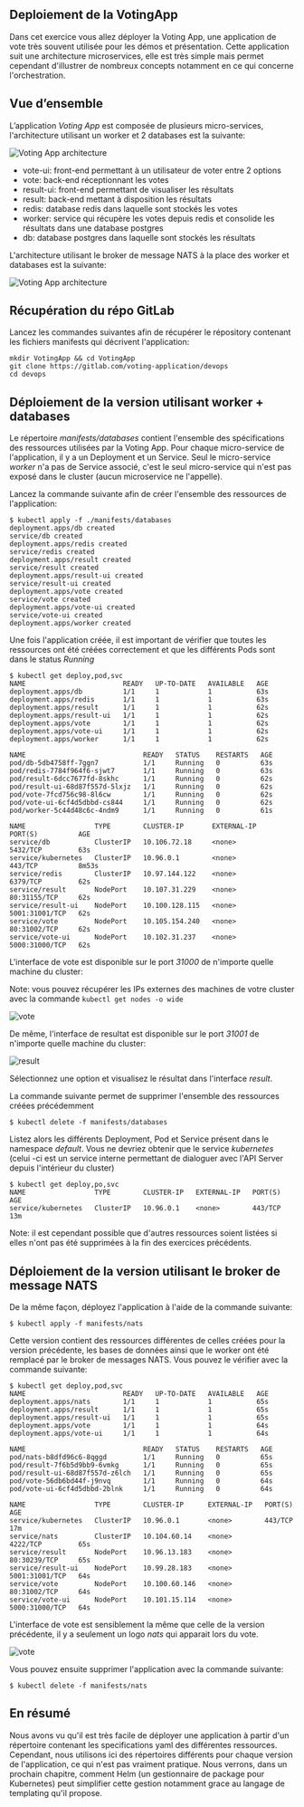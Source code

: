 ## Deploiement de la VotingApp

Dans cet exercice vous allez déployer la Voting App, une application de vote très souvent utilisée pour les démos et présentation. Cette application suit une architecture microservices, elle est très simple mais permet cependant d'illustrer de nombreux concepts notamment en ce qui concerne l'orchestration.

## Vue d’ensemble

L’application *Voting App* est composée de plusieurs micro-services, l'architecture utilisant un worker et 2 databases est la suivante:

![Voting App architecture](./images/architecture-databases.png)

* vote-ui: front-end permettant à un utilisateur de voter entre 2 options
* vote: back-end réceptionnant les votes
* result-ui: front-end permettant de visualiser les résultats
* result: back-end mettant à disposition les résultats
* redis: database redis dans laquelle sont stockés les votes
* worker: service qui récupère les votes depuis redis et consolide les résultats dans une database postgres
* db: database postgres dans laquelle sont stockés les résultats

L'architecture utilisant le broker de message NATS à la place des worker et databases est la suivante:

![Voting App architecture](./images/architecture-nats.png)

##  Récupération du répo GitLab

Lancez les commandes suivantes afin de récupérer le répository contenant les fichiers manifests qui décrivent l'application:

```
mkdir VotingApp && cd VotingApp
git clone https://gitlab.com/voting-application/devops
cd devops
```

## Déploiement de la version utilisant worker + databases

Le répertoire *manifests/databases* contient l'ensemble des spécifications des ressources utilisées par la Voting App. Pour chaque micro-service de l'application, il y a un Deployment et un Service. Seul le micro-service *worker* n'a pas de Service associé, c'est le seul micro-service qui n'est pas exposé dans le cluster (aucun microservice ne l'appelle).

Lancez la commande suivante afin de créer l'ensemble des ressources de l'application:

```
$ kubectl apply -f ./manifests/databases
deployment.apps/db created
service/db created
deployment.apps/redis created
service/redis created
deployment.apps/result created
service/result created
deployment.apps/result-ui created
service/result-ui created
deployment.apps/vote created
service/vote created
deployment.apps/vote-ui created
service/vote-ui created
deployment.apps/worker created
```

Une fois l'application créée, il est important de vérifier que toutes les ressources ont été créées correctement et que les différents Pods sont dans le status *Running*

```
$ kubectl get deploy,pod,svc
NAME                        READY   UP-TO-DATE   AVAILABLE   AGE
deployment.apps/db          1/1     1            1           63s
deployment.apps/redis       1/1     1            1           63s
deployment.apps/result      1/1     1            1           62s
deployment.apps/result-ui   1/1     1            1           62s
deployment.apps/vote        1/1     1            1           62s
deployment.apps/vote-ui     1/1     1            1           62s
deployment.apps/worker      1/1     1            1           62s

NAME                             READY   STATUS    RESTARTS   AGE
pod/db-5db4758ff-7ggn7           1/1     Running   0          63s
pod/redis-7784f964f6-sjwt7       1/1     Running   0          63s
pod/result-6dcc7677fd-8skhc      1/1     Running   0          62s
pod/result-ui-68d87f557d-5lxjz   1/1     Running   0          62s
pod/vote-7fcd756c98-8l6cw        1/1     Running   0          62s
pod/vote-ui-6cf4d5dbbd-cs844     1/1     Running   0          62s
pod/worker-5c44d48c6c-4ndm9      1/1     Running   0          61s

NAME                 TYPE        CLUSTER-IP       EXTERNAL-IP   PORT(S)          AGE
service/db           ClusterIP   10.106.72.18     <none>        5432/TCP         63s
service/kubernetes   ClusterIP   10.96.0.1        <none>        443/TCP          8m53s
service/redis        ClusterIP   10.97.144.122    <none>        6379/TCP         62s
service/result       NodePort    10.107.31.229    <none>        80:31155/TCP     62s
service/result-ui    NodePort    10.100.128.115   <none>        5001:31001/TCP   62s
service/vote         NodePort    10.105.154.240   <none>        80:31002/TCP     62s
service/vote-ui      NodePort    10.102.31.237    <none>        5000:31000/TCP   62s
```

L'interface de vote est disponible sur le port *31000* de n'importe quelle machine du cluster:

Note: vous pouvez récupérer les IPs externes des machines de votre cluster avec la commande ```kubectl get nodes -o wide```

![vote](./images/vote.png)

De même, l'interface de resultat est disponible sur le port *31001* de n'importe quelle machine du cluster:

![result](./images/result.png)

Sélectionnez une option et visualisez le résultat dans l'interface *result*.

La commande suivante permet de supprimer l'ensemble des ressources créées précédemment

```
$ kubectl delete -f manifests/databases
```

Listez alors les différents Deployment, Pod et Service présent dans le namespace *default*. Vous ne devriez obtenir que le service *kubernetes* (celui -ci est un service interne permettant de dialoguer avec l'API Server depuis l'intérieur du cluster)

````
$ kubectl get deploy,po,svc
NAME                 TYPE        CLUSTER-IP   EXTERNAL-IP   PORT(S)   AGE
service/kubernetes   ClusterIP   10.96.0.1    <none>        443/TCP   13m
````

Note: il est cependant possible que d'autres ressources soient listées si elles n'ont pas été supprimées à la fin des exercices précédents.

## Déploiement de la version utilisant le broker de message NATS

De la même façon, déployez l'application à l'aide de la commande suivante:

````
$ kubectl apply -f manifests/nats
````

Cette version contient des ressources différentes de celles créées pour la version précédente, les bases de données ainsi que le worker ont été remplacé par le broker de messages NATS. Vous pouvez le vérifier avec la commande suivante:

````
$ kubectl get deploy,pod,svc
NAME                        READY   UP-TO-DATE   AVAILABLE   AGE
deployment.apps/nats        1/1     1            1           65s
deployment.apps/result      1/1     1            1           65s
deployment.apps/result-ui   1/1     1            1           65s
deployment.apps/vote        1/1     1            1           64s
deployment.apps/vote-ui     1/1     1            1           64s

NAME                             READY   STATUS    RESTARTS   AGE
pod/nats-b8dfd96c6-8qggd         1/1     Running   0          65s
pod/result-7f6b5d9bb9-6vmkg      1/1     Running   0          65s
pod/result-ui-68d87f557d-z6lch   1/1     Running   0          65s
pod/vote-56db6bd44f-j9nvq        1/1     Running   0          64s
pod/vote-ui-6cf4d5dbbd-2blnk     1/1     Running   0          64s

NAME                 TYPE        CLUSTER-IP      EXTERNAL-IP   PORT(S)          AGE
service/kubernetes   ClusterIP   10.96.0.1       <none>        443/TCP          17m
service/nats         ClusterIP   10.104.60.14    <none>        4222/TCP         65s
service/result       NodePort    10.96.13.183    <none>        80:30239/TCP     65s
service/result-ui    NodePort    10.99.28.183    <none>        5001:31001/TCP   64s
service/vote         NodePort    10.100.60.146   <none>        80:31002/TCP     64s
service/vote-ui      NodePort    10.101.15.114   <none>        5000:31000/TCP   64s
````

L'interface de vote est sensiblement la même que celle de la version précédente, il y a seulement un logo *nats* qui apparait lors du vote.

![vote](./images/vote-nats.png)

Vous pouvez ensuite supprimer l'application avec la commande suivante:

```
$ kubectl delete -f manifests/nats
```

## En résumé

Nous avons vu qu'il est très facile de déployer une application à partir d'un répertoire contenant les specifications yaml des différentes ressources. Cependant, nous utilisons ici des répertoires différents pour chaque version de l'application, ce qui n'est pas vraiment pratique. Nous verrons, dans un prochain chapitre, comment Helm (un gestionnaire de package pour Kubernetes) peut simplifier cette gestion notamment grace au langage de templating qu'il propose.
